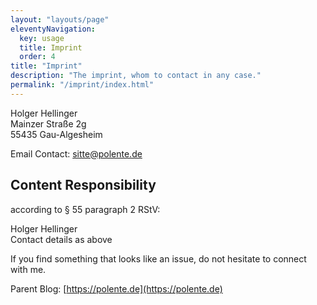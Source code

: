 ```yaml
---
layout: "layouts/page"
eleventyNavigation:
  key: usage
  title: Imprint
  order: 4
title: "Imprint"
description: "The imprint, whom to contact in any case."
permalink: "/imprint/index.html"
---
```


Holger Hellinger\
Mainzer Straße 2g\
55435 Gau-Algesheim

Email Contact:
[sitte@polente.de](mailto:sitte@polente.de)

## Content Responsibility

according to § 55 paragraph 2 RStV:

Holger Hellinger\
Contact details as above

If you find something that looks like an issue, do not hesitate to connect with me.

Parent Blog: [https://polente.de](https://polente.de)
